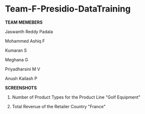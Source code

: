 # Team-F-Presidio-DataTraining

**TEAM MEMEBERS**

Jaswanth Reddy Padala

Mohammed Ashiq F

Kumaran S

Meghana G

Priyadharsini M V

Anush Kailash P

**SCREENSHOTS**
1. Number of Product Types for the Product Line "Golf Equipment"

2. Total Revenue of the Retailer Country "France"

